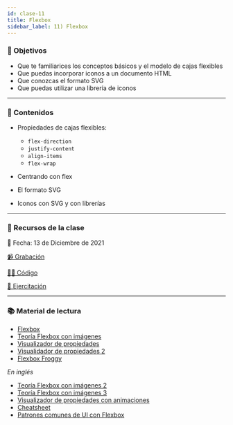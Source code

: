 ```yaml
---
id: clase-11
title: Flexbox
sidebar_label: 11) Flexbox
---
```


### 🏁 Objetivos

- Que te familiarices los conceptos básicos y el modelo de cajas flexibles
- Que puedas incorporar iconos a un documento HTML
- Que conozcas el formato SVG
- Que puedas utilizar una librería de iconos

---

### 📝 Contenidos

- Propiedades de cajas flexibles:
  - `flex-direction`
  - `justify-content`
  - `align-items`
  - `flex-wrap`
- Centrando con flex

- El formato SVG
- Iconos con SVG y con librerías

---

### 🚀 Recursos de la clase

📆 Fecha: 13 de Diciembre de 2021

[📹 Grabación](https://us02web.zoom.us/rec/share/Jhg3nwRTr2s4MbWsk116cSsGoKP1aOyjz1A2IBA76kXaR9ROBy-Dwq_5IwlVKPIf._rTtlckDmTAgLMvJ?startTime=1639432977000)

[👩‍💻 Código](https://github.com/adrianmdp/12va-ada-frontend/tree/master/modulo-1/11%20-%20Flexbox)

[💪 Ejercitación](https://github.com/Ada-IT/ejercicios-frontend/blob/master/modulo-1/ejercicios/07-flexbox.md)

---

### 📚 Material de lectura

- [Flexbox](https://frontend.adaitw.org/docs/html-css/hc17)
- [Teoría Flexbox con imágenes](https://ada7matm.github.io/pages/flexbox.html)
- [Visualizador de propiedades](https://codepen.io/enxaneta/full/adLPwv/)
- [Visualidador de propiedades 2](http://flexbox.help/)
- [Flexbox Froggy](http://flexboxfroggy.com/#es)

_En inglés_

- [Teoría Flexbox con imágenes 2](https://css-tricks.com/snippets/css/a-guide-to-flexbox/)
- [Teoría Flexbox con imágenes 3](https://github.com/samanthaming/Flexbox30)
- [Visualizador de propiedades con animaciones](https://www.freecodecamp.org/news/an-animated-guide-to-flexbox-d280cf6afc35/)
- [Cheatsheet](https://jonibologna.com/flexbox-cheatsheet)
- [Patrones comunes de UI con Flexbox](https://www.flexboxpatterns.com/)
